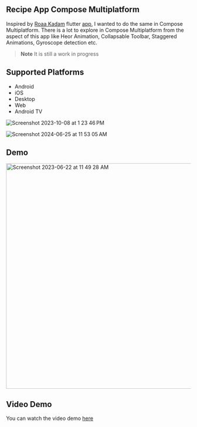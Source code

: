 ## Recipe App Compose Multiplatform

Inspired by [Roaa Kadam](https://github.com/Roaa94) flutter [app](https://github.com/Roaa94/recipes_ui_app/), I wanted to do the same in Compose Multiplatform. There is a lot to explore in Compose Multiplatform from the aspect of this app like Heor Animation, Collapsable Toolbar, Staggered Animations, Gyroscope detection etc. 

> **Note**
> It is still a work in progress

## Supported Platforms
- Android
- iOS
- Desktop
- Web
- Android TV


![Screenshot 2023-10-08 at 1 23 46 PM](https://github.com/SEAbdulbasit/recipe-app/assets/33172684/bf0c9376-fb57-4498-80f6-4a72300cb8e9)

![Screenshot 2024-06-25 at 11 53 05 AM](https://github.com/Atif-09/recipe-app/assets/55842938/16e66d0b-48de-4403-bb74-e2788c756cc3)




## Demo

<img width="615" alt="Screenshot 2023-06-22 at 11 49 28 AM" src="https://github.com/SEAbdulbasit/recipe-app/assets/33172684/ac19c301-8263-4d2c-8cfc-58f27d1acdb3">


## Video Demo
You can watch the video demo [here](https://www.youtube.com/watch?v=99i21nB4sI0&ab_channel=AbdulBasit)


